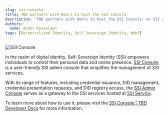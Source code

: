 ```yaml
---
slug: ssi-console
title: TBD partners with Benri to host the SSI Console.
description: 'TBD partners with Benri to host the SSI Console: an SSI admin interface for easy interaction with SSI services.'
authors:
  name: Andor Kesselman
tags: [Decentralized Identity, Self Sovereign Identity, Web5]
---
```


<head>
  <meta property="og:title" content="TBD partners with Benri to host the SSI Console: an SSI admin interface for easy interaction with SSI services" />
  <meta property="og:type" content="website" />
  <meta property="og:url" content='https://developer.tbd.website/blog/2023-06-01-ssi-console' />
  <meta name="og:description" content="TBD partners with Benri to host the SSI Console: an SSI admin interface for easy interaction with SSI services" />
  <meta property="og:image" content="https://developer.tbd.website/assets/images/ssi_console.png" />

  <meta name="twitter:card" content="summary_large_image" />
  <meta property="twitter:domain" content="developer.tbd.website" />
  <meta name="twitter:site" content="@tbddev" />
  <meta name="twitter:title" content="TBD partners with Benri to host the SSI Console: an SSI admin interface for easy interaction with SSI services" />
  <meta property="twitter:url" content='https://developer.tbd.website/blog/2023-06-01-ssi-console' /> 
  <meta name="twitter:description" content="TBD partners with Benri to host the SSI Console: an SSI admin interface for easy interaction with SSI services" />
  <meta name="twitter:image" content="https://developer.tbd.website/assets/images/ssi_console.png" />
  <link rel="apple-touch-icon" href="https://developer.tbd.website/img/tbd-fav-icon-main.png" />
</head>

![SSI Console](/img/ssi_console.png)

In the realm of digital identity, Self-Sovereign Identity (SSI) empowers
individuals to control their personal data and online presence. [SSI
Console](https://console.benri.io) is a user-friendly SSI admin console that
simplifies the management of SSI services.

<!--truncate-->

With its range of features, including credential issuance, DID management,
credential presentation requests, and DID registry access, the [SSI Admin
Console](https://console.benri.io) serves as a gateway to the SSI services hosted
at [SSI Service](https://ssi.benri.io).

To learn more about how to use it, please visit the [SSI Console | TBD Developer
Docs](https://developer.tbd.website/docs/ssi/ssi-console) for more information.
